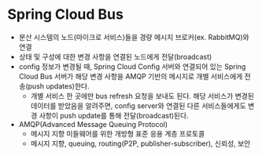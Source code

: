 # Spring Cloud Bus

- 분산 시스템의 노드(마이크로 서비스)들을 경량 메시지 브로커(ex. RabbitMQ)와 연결
- 상태 및 구성에 대한 변경 사항을 연결된 노드에게 전달(broadcast)
- config 정보가 변경될 때, Spring Cloud Config 서버와 연결되어 있는 Spring Cloud Bus 서버가 해당 변경 사항을 AMQP 기반의 메시지로 개별 서비스에게 전송(push updates)한다.
    - 개별 서비스 한 곳에만 bus refresh 요청을 보내도 된다. 해당 서비스가 변경된 데이터를 받았음을 알려주면, config server와 연결된 다른 서비스들에게도 변경 사항이 push update를 통해 전달(broadcast)된다.
- AMQP(Advanced Message Queuing Protocol)
    - 메시지 지향 미들웨어를 위한 개방형 표준 응용 계층 프로토콜
    - 메시지 지향, queuing, routing(P2P, publisher-subscriber), 신뢰성, 보안